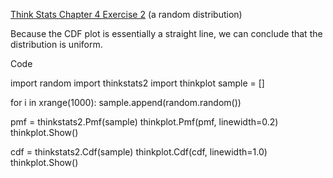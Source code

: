 [Think Stats Chapter 4 Exercise 2](http://greenteapress.com/thinkstats2/html/thinkstats2005.html#toc41) (a random distribution)

Because the CDF plot is essentially a straight line, we can conclude that the distribution is uniform.

Code

import random
import thinkstats2
import thinkplot
sample = []

for i in xrange(1000):
	sample.append(random.random())

pmf = thinkstats2.Pmf(sample)
thinkplot.Pmf(pmf, linewidth=0.2)
thinkplot.Show()

cdf = thinkstats2.Cdf(sample)
thinkplot.Cdf(cdf, linewidth=1.0)
thinkplot.Show()
